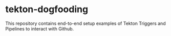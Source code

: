 # tekton-dogfooding


This repository contains end-to-end setup examples of Tekton Triggers and Pipelines to interact with Github.


